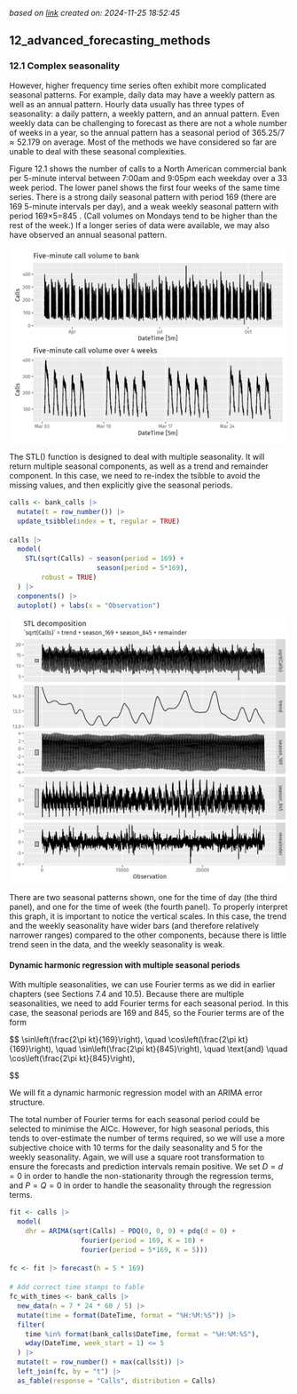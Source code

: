 
*based on [link][1]*
*created on: 2024-11-25 18:52:45*
## 12_advanced_forecasting_methods


### 12.1 Complex seasonality 

However, higher frequency time series often exhibit more complicated seasonal patterns. For example, daily data may have a weekly pattern as well as an annual pattern. Hourly data usually has three types of seasonality: a daily pattern, a weekly pattern, and an annual pattern. Even weekly data can be challenging to forecast as there are not a whole number of weeks in a year, so the annual pattern has a seasonal period of  $365.25/7≈52.179$  on average. Most of the methods we have considered so far are unable to deal with these seasonal complexities.

Figure 12.1 shows the number of calls to a North American commercial bank per 5-minute interval between 7:00am and 9:05pm each weekday over a 33 week period. The lower panel shows the first four weeks of the same time series. There is a strong daily seasonal pattern with period 169 (there are 169 5-minute intervals per day), and a weak weekly seasonal pattern with period  169×5=845 . (Call volumes on Mondays tend to be higher than the rest of the week.) If a longer series of data were available, we may also have observed an annual seasonal pattern.

![alt text](img/12_complex_seasonality.png)

The STL() function is designed to deal with multiple seasonality. It will return multiple seasonal components, as well as a trend and remainder component. In this case, we need to re-index the tsibble to avoid the missing values, and then explicitly give the seasonal periods.

```r
calls <- bank_calls |>
  mutate(t = row_number()) |>
  update_tsibble(index = t, regular = TRUE)

calls |>
  model(
    STL(sqrt(Calls) ~ season(period = 169) +
                      season(period = 5*169),
        robust = TRUE)
  ) |>
  components() |>
  autoplot() + labs(x = "Observation")
```
![alt text](img/12_stl_decomposition_seasonalities.png)

There are two seasonal patterns shown, one for the time of day (the third panel), and one for the time of week (the fourth panel). To properly interpret this graph, it is important to notice the vertical scales. In this case, the trend and the weekly seasonality have wider bars (and therefore relatively narrower ranges) compared to the other components, because there is little trend seen in the data, and the weekly seasonality is weak.

#### Dynamic harmonic regression with multiple seasonal periods

With multiple seasonalities, we can use Fourier terms as we did in earlier chapters (see Sections 7.4 and 10.5). Because there are multiple seasonalities, we need to add Fourier terms for each seasonal period. In this case, the seasonal periods are 169 and 845, so the Fourier terms are of the form

$$
\sin\left(\frac{2\pi kt}{169}\right), \quad
  \cos\left(\frac{2\pi kt}{169}\right), \quad
  \sin\left(\frac{2\pi kt}{845}\right), \quad  \text{and} \quad
  \cos\left(\frac{2\pi kt}{845}\right),

$$

We will fit a dynamic harmonic regression model with an ARIMA error structure. 

The total number of Fourier terms for each seasonal period could be selected to minimise the AICc. However, for high seasonal periods, this tends to over-estimate the number of terms required, so we will use a more subjective choice with 10 terms for the daily seasonality and 5 for the weekly seasonality. Again, we will use a square root transformation to ensure the forecasts and prediction intervals remain positive. We set  $D=d=0$ in order to handle the non-stationarity through the regression terms, and $P=Q=0$ in order to handle the seasonality through the regression terms.

```R
fit <- calls |>
  model(
    dhr = ARIMA(sqrt(Calls) ~ PDQ(0, 0, 0) + pdq(d = 0) +
                  fourier(period = 169, K = 10) +
                  fourier(period = 5*169, K = 5)))

fc <- fit |> forecast(h = 5 * 169)

# Add correct time stamps to fable
fc_with_times <- bank_calls |>
  new_data(n = 7 * 24 * 60 / 5) |>
  mutate(time = format(DateTime, format = "%H:%M:%S")) |>
  filter(
    time %in% format(bank_calls$DateTime, format = "%H:%M:%S"),
    wday(DateTime, week_start = 1) <= 5
  ) |>
  mutate(t = row_number() + max(calls$t)) |>
  left_join(fc, by = "t") |>
  as_fable(response = "Calls", distribution = Calls)
```

[//]: <> (References)
[1]: <https://google.com>

[//]: <> (Some snippets)
[//]: # (add an image <img src="" style='height:400px;'>)